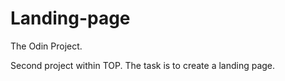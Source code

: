 # Landing-page

The Odin Project.

Second project within TOP. The task is to create a landing page.
